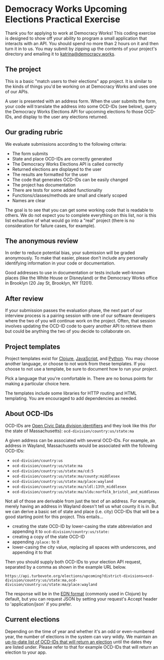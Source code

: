 # Democracy Works Upcoming Elections Practical Exercise

Thank you for applying to work at Democracy Works! This coding
exercise is designed to show off your ability to program a small
application that interacts with an API. You should spend no more than
2 hours on it and then turn it in to us. You may submit by zipping up
the contents of your project's directory and emailing it to
katrina@democracy.works.

## The project

This is a basic "match users to their elections" app project. It is
similar to the kinds of things you'd be working on at Democracy Works
and uses one of our APIs.

A user is presented with an address form. When the user submits the
form, your code will translate the address into some OCD-IDs (see
below), query the Democracy Works Elections API for upcoming elections
fo those OCD-IDs, and display to the user any elections returned.

## Our grading rubric

We evaluate submissions according to the following criteria:

* The form submits
* State and place OCD-IDs are correctly generated
* The Democracy Works Elections API is called correctly
* Returned elections are displayed to the user
* The results are formatted for the user
* The code that generates OCD-IDs can be easily changed
* The project has documentation
* There are tests for some added functionality
* Functions/classes/methods are small and clearly scoped
* Names are clear

The goal is to see that you can get some working code that is readable
to others. We do not expect you to complete everything on this list,
nor is this list exhaustive of what would go into a "real" project
(there is no consideration for failure cases, for example).

## The anonymous review

In order to reduce potential bias, your submission will be graded
anonymously. To make that easier, please don't include any personally
identifying information in your code or documentation.

Good addresses to use in documentation or tests include well-known
places (like the White House or Disneyland) or the Democracy Works
office in Brooklyn (20 Jay St, Brooklyn, NY 11201).

## After review

If your submission passes the evaluation phase, the next part of our
interview process is a pairing session with one of our software
developers where the two of you will continue work on the
project. Often, that session involves updating the OCD-ID code to
query another API to retrieve them but could be anything the two of
you decide to collaborate on.

## Project templates

Project templates exist for [Clojure][clojure-template],
[JavaScript][javascript-template], and [Python][python-template]. You
may choose another language, or choose to not work from these
templates. If you choose to not use a template, be sure to document
how to run your project.

Pick a language that you're comfortable in. There are no bonus points
for making a particular choice here.

The templates include some libraries for HTTP routing and HTML
templating. You are encouraged to add dependencies as needed.

## About OCD-IDs

OCD-IDs are [Open Civic Data division identifiers][ocd-ids] and they
look like this (for the state of Massachusetts):
`ocd-division/country:us/state:ma`

A given address can be associated with several OCD-IDs. For example,
an address in Wayland, Massachusetts would be associated with the
following OCD-IDs:

* `ocd-division/country:us`
* `ocd-division/country:us/state:ma`
* `ocd-division/country:us/state:ma/cd:5`
* `ocd-division/country:us/state:ma/county:middlesex`
* `ocd-division/country:us/state:ma/place:wayland`
* `ocd-division/country:us/state:ma/sldl:13th_middlesex`
* `ocd-division/country:us/state:ma/sldu:norfolk_bristol_and_middlesex`

Not all of those are derivable from just the text of an address. For
example, merely having an address in Wayland doesn't tell us what
county it is in. But we can derive a basic set of state and place
(i.e. city) OCD-IDs that will be a good starting point for this
project. This entails...

* creating the state OCD-ID by lower-casing the state abbreviation and
  appending it to `ocd-division/country:us/state:`
* creating a copy of the state OCD-ID
* appending `/place:` to it
* lower-casing the city value, replacing all spaces with underscores,
  and appending it to that

Then you should supply both OCD-IDs to your election API request,
separated by a comma as shown in the example URL below.

    https://api.turbovote.org/elections/upcoming?district-divisions=ocd-division/country:us/state:ma,ocd-division/country:us/state:ma/place:wayland

The response will be in the [EDN format][edn] (commonly used in
Clojure) by default, but you can request JSON by setting your
request's Accept header to 'application/json' if you prefer.

## Current elections

Depending on the time of year and whether it's an odd or even-numbered
year, the number of elections in the system can vary wildly. We
maintain an [up-to-date list of OCD-IDs that will return an
election][upcoming-elections] until the dates they are listed
under. Please refer to that for example OCD-IDs that will return an
election to your app.

[ocd-ids]: http://opencivicdata.readthedocs.io/en/latest/data/datatypes.html
[edn]: https://github.com/edn-format/edn
[upcoming-elections]: https://github.com/democracyworks/dw-practical-upcoming-elections/wiki/Upcoming-Elections

[clojure-template]: https://github.com/democracyworks/dw-practical-upcoming-elections/tree/master/clojure
[javascript-template]: https://github.com/democracyworks/dw-practical-upcoming-elections/tree/master/javascript
[python-template]: https://github.com/democracyworks/dw-practical-upcoming-elections/tree/master/python
